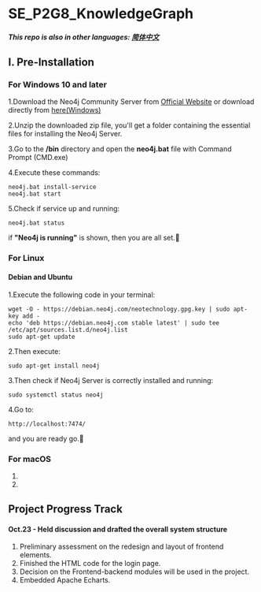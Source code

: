 # SE_P2G8_KnowledgeGraph
##### This repo is also in other languages: [简体中文](https://github.com/Sthrumbee/SE_P2G8_KnowledgeGraph/blob/main/README_zh_cn.md)

## I. Pre-Installation
### For Windows 10 and later
1.Download the Neo4j Community Server from [Official Website](https://neo4j.com/deployment-center/) or download directly from [here(Windows)](https://go.neo4j.com/download-thanks.html?edition=community&release=5.12.0&flavour=winzip)

2.Unzip the downloaded zip file, you'll get a folder containing the essential files for installing the Neo4j Server.

3.Go to the **/bin** directory and open the **neo4j.bat** file with Command Prompt (CMD.exe)

4.Execute these commands:
    
    neo4j.bat install-service
    neo4j.bat start

5.Check if service up and running:
    
    neo4j.bat status
if **"Neo4j is running"** is shown, then you are all set.🎉

### For Linux
#### Debian and Ubuntu
1.Execute the following code in your terminal:

    wget -O - https://debian.neo4j.com/neotechnology.gpg.key | sudo apt-key add -
    echo 'deb https://debian.neo4j.com stable latest' | sudo tee /etc/apt/sources.list.d/neo4j.list
    sudo apt-get update

2.Then execute:

    sudo apt-get install neo4j

3.Then check if Neo4j Server is correctly installed and running:

    sudo systemctl status neo4j

4.Go to:

    http://localhost:7474/

and you are ready go.🎉
### For macOS
1.
2.

## Project Progress Track
#### Oct.23 - Held discussion and drafted the overall system structure
1. Preliminary assessment on the redesign and layout of frontend elements.
2. Finished the HTML code for the login page.
3. Decision on the Frontend-backend modules will be used in the project.
4. Embedded Apache Echarts.
